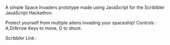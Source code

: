 A simple Space Invaders prototype made using JavaScript for the Scriblbler JavaScript Hackathon.

Protect yourself from multiple aliens invading your spaceship!
Controls : A,D/Arrow Keys to move, G to shoot.

Scribbler Link : 
